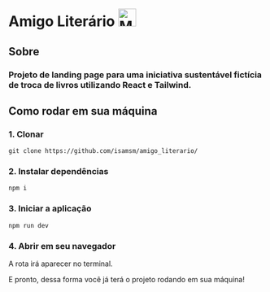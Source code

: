 # Amigo Literário <img src="https://raw.githubusercontent.com/Tarikul-Islam-Anik/Animated-Fluent-Emojis/master/Emojis/Travel%20and%20places/Milky%20Way.png" alt="Milky Way" width="35" height="35" />

## Sobre

### Projeto de landing page para uma iniciativa sustentável fictícia de troca de livros utilizando React e Tailwind.

## Como rodar em sua máquina

### 1. Clonar

```git clone https://github.com/isamsm/amigo_literario/```

### 2. Instalar dependências 

```npm i```

### 3. Iniciar a aplicação

```npm run dev```

### 4. Abrir em seu navegador

A rota irá aparecer no terminal.

E pronto, dessa forma você já terá o projeto rodando em sua máquina!
